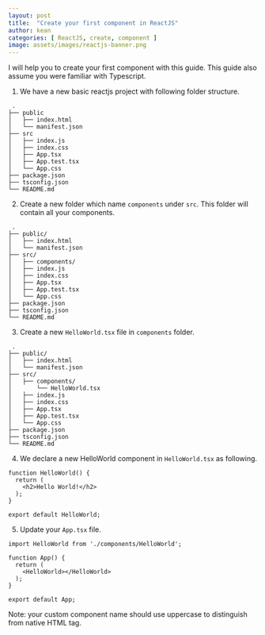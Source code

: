```yaml
---
layout: post
title:  "Create your first component in ReactJS"
author: kean
categories: [ ReactJS, create, component ]
image: assets/images/reactjs-banner.png
---
```

I will help you to create your first component with this guide. This guide also assume you were familiar with Typescript.

1. We have a new basic reactjs project with following folder structure.
```
 .
├── public 
│   ├── index.html
│   └── manifest.json
├── src 
│   ├── index.js
│   ├── index.css
│   ├── App.tsx
│   ├── App.test.tsx
│   └── App.css
├── package.json 
├── tsconfig.json
└── README.md
```

2. Create a new folder which name `components` under `src`. This folder will contain all your components.
```
 .
├── public/
│   ├── index.html
│   └── manifest.json
├── src/
│   ├── components/
│   ├── index.js
│   ├── index.css
│   ├── App.tsx
│   ├── App.test.tsx
│   └── App.css
├── package.json 
├── tsconfig.json
└── README.md
```

3. Create a new `HelloWorld.tsx` file in `components` folder.
```
 .
├── public/
│   ├── index.html
│   └── manifest.json
├── src/
│   ├── components/
│       └── HelloWorld.tsx
│   ├── index.js
│   ├── index.css
│   ├── App.tsx
│   ├── App.test.tsx
│   └── App.css
├── package.json 
├── tsconfig.json
└── README.md
```

4. We declare a new HelloWorld component in `HelloWorld.tsx` as following.
```tsx
function HelloWorld() {
  return (
    <h2>Hello World!</h2>
  );
}

export default HelloWorld;
```

5. Update your `App.tsx` file.
```tsx
import HelloWorld from './components/HelloWorld';

function App() {
  return (
    <HelloWorld></HelloWorld>
  );
}

export default App;
```

Note: your custom component name should use uppercase to distinguish from native HTML tag.